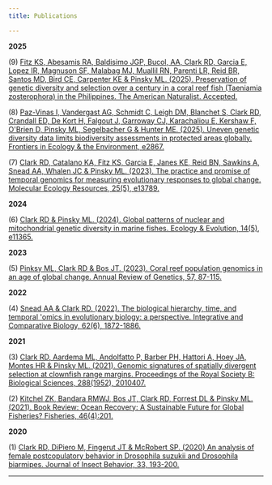 ```yaml
---
title: Publications

---
```


**2025** 

(9) [Fitz KS, Abesamis RA, Baldisimo JGP, Bucol, AA, Clark RD, Garcia E, Lopez IR, Magnuson SF, Malabag MJ, Muallil RN, Parenti LR, Reid BR, Santos MD, Bird CE, Carpenter KE & Pinsky ML. (2025). Preservation of genetic diversity and selection over a century in a coral reef fish (Taeniamia zosterophora) in the Philippines. The American Naturalist. Accepted.](https://doi.org/10.1086/738468)

(8) [Paz-Vinas I, Vandergast AG, Schmidt C, Leigh DM, Blanchet S, Clark RD, Crandall ED, De Kort H, Falgout J, Garroway CJ, Karachaliou E, Kershaw F, O'Brien D, Pinsky ML, Segelbacher G & Hunter ME. (2025). Uneven genetic diversity data limits biodiversity assessments in protected areas globally. Frontiers in Ecology & the Environment, e2867.](https://esajournals.onlinelibrary.wiley.com/doi/full/10.1002/fee.2867)

(7) [Clark RD, Catalano KA, Fitz KS, Garcia E, Janes KE, Reid BN, Sawkins A, Snead AA, Whalen JC & Pinsky ML. (2023). The practice and promise of temporal genomics for measuring evolutionary responses to global change. Molecular Ecology Resources, 25(5), e13789.](https://onlinelibrary.wiley.com/doi/full/10.1111/1755-0998.13789)

**2024**

(6) [Clark RD & Pinsky ML. (2024). Global patterns of nuclear and mitochondrial genetic diversity in marine fishes. Ecology & Evolution, 14(5), e11365.](https://onlinelibrary.wiley.com/doi/full/10.1002/ece3.11365)

**2023**

(5) [Pinksy ML, Clark RD & Bos JT. (2023). Coral reef population genomics in an age of global change. Annual Review of Genetics, 57, 87-115.](https://www-annualreviews-org.ezproxy2.library.drexel.edu/doi/10.1146/annurev-genet-022123-102748)

**2022**

(4) [Snead AA & Clark RD. (2022). The biological hierarchy, time, and temporal 'omics in evolutionary biology: a perspective. Integrative and Comparative Biology, 62(6), 1872-1886.](https://academic.oup.com/icb/article/62/6/1872/6691691)

**2021**

(3) [Clark RD, Aardema ML, Andolfatto P, Barber PH, Hattori A, Hoey JA, Montes HR & Pinsky ML. (2021). Genomic signatures of spatially divergent selection at clownfish range margins. Proceedings of the Royal Society B: Biological Sciences, 288(1952), 2010407.](https://royalsocietypublishing.org/doi/full/10.1098/rspb.2021.0407)

(2) [Kitchel ZK, Bandara RMWJ, Bos JT, Clark RD, Forrest DL & Pinsky ML. (2021). Book Review: Ocean Recovery: A Sustainable Future for Global Fisheries? Fisheries, 46(4):201.](https://doi.org/10.1002/fsh.10580)

**2020**

(1) [Clark RD, DiPiero M, Fingerut JT & McRobert SP. (2020) An analysis of female postcopulatory behavior in Drosophila suzukii and Drosophila biarmipes. Journal of Insect Behavior, 33, 193-200.](https://link.springer.com/article/10.1007/s10905-020-09761-x)

---
